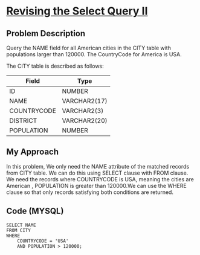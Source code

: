 # [Revising the Select Query II](https://www.hackerrank.com/challenges/revising-the-select-query-2/problem)

## Problem Description 
Query the NAME field for all American cities in the CITY table with populations larger than 120000. The CountryCode for America is USA.

The CITY table is described as follows:

| Field                     | Type                       | 
| --------------------------| ---------------------------|
| ID                        | NUMBER                     |
| NAME                      | VARCHAR2(17)               |
| COUNTRYCODE               | VARCHAR2(3)                |
| DISTRICT                  | VARCHAR2(20)               |
| POPULATION                | NUMBER                     |


## My Approach

In this problem,
We only need the NAME attribute of the matched records from CITY table. We can do this using SELECT clause with FROM clause.
We need the records where COUNTRYCODE is USA, meaning the cities are American , POPULATION is greater than 120000.We can use the WHERE clause so that only records satisfying both conditions are returned.

## Code (MYSQL)
```
SELECT NAME
FROM CITY
WHERE 
    COUNTRYCODE = 'USA' 
    AND POPULATION > 120000;
```